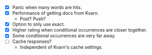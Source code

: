 -   [x] Panic when many words are hits.
-   [x] Performance of getting docs from Kvarn.
    -   Post? Push?
-   [x] Option to only use exact.
-   [x] Higher rating when conditional occurrences are closer together.
-   [x] Some conditional occurrences are very far away.
-   [ ] Cache responses?
    -   Independent of Kvarn's cache settings.
